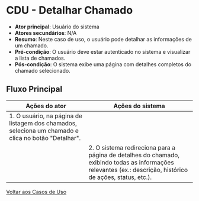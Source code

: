# CDU - Detalhar Chamado

- **Ator principal**: Usuário do sistema
- **Atores secundários**: N/A
- **Resumo**: Neste caso de uso, o usuário pode detalhar as informações de um chamado.
- **Pré-condição**: O usuário deve estar autenticado no sistema e visualizar a lista de chamados.
- **Pós-condição**: O sistema exibe uma página com detalhes completos do chamado selecionado.

## Fluxo Principal

| Ações do ator                                                                                       | Ações do sistema                                                                                                                                            |
| --------------------------------------------------------------------------------------------------- | ----------------------------------------------------------------------------------------------------------------------------------------------------------- |
| 1. O usuário, na página de listagem dos chamados, seleciona um chamado e clica no botão "Detalhar". |                                                                                                                                                             |
|                                                                                                     | 2. O sistema redireciona para a página de detalhes do chamado, exibindo todas as informações relevantes (ex.: descrição, histórico de ações, status, etc.). |

[Voltar aos Casos de Uso](../cdu.md)
